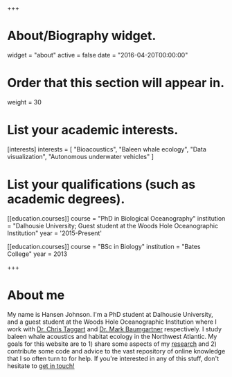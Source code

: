 +++
# About/Biography widget.
widget = "about"
active = false
date = "2016-04-20T00:00:00"

# Order that this section will appear in.
weight = 30

# List your academic interests.
[interests]
  interests = [
    "Bioacoustics",
    "Baleen whale ecology",
    "Data visualization",
    "Autonomous underwater vehicles"
  ]

# List your qualifications (such as academic degrees).
[[education.courses]]
  course = "PhD in Biological Oceanography"
  institution = "Dalhousie University; Guest student at the Woods Hole Oceanographic Institution"
  year = '2015-Present'

[[education.courses]]
  course = "BSc in Biology"
  institution = "Bates College"
  year = 2013

+++

# About me

My name is Hansen Johnson. I'm a PhD student at Dalhousie University, and a guest student at the
Woods Hole Oceanographic Institution where I work with
[Dr. Chris Taggart](http://fishocean.ocean.dal.ca/about/") and
[Dr. Mark Baumgartner](http://www.whoi.edu/sbl/liteSite.do?litesiteid=5252)
respectively. I study baleen whale acoustics and habitat ecology in the Northwest Atlantic.
My goals for this website are to 1) share some aspects of my
[research](/projects/#research) and 2) contribute some code and advice to the vast
repository of online knowledge that I so often turn to for help. If you're interested in any of this stuff, don't hesitate to [get in touch!](/contact/)
